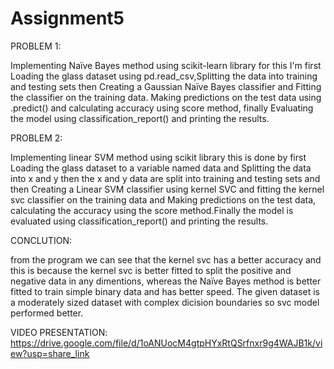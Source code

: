 # Assignment5

PROBLEM 1:

Implementing Naïve Bayes method using scikit-learn library for this I'm first Loading the glass dataset using pd.read_csv,Splitting the data into training and testing sets then Creating a Gaussian Naïve Bayes classifier and Fitting the classifier on the training data. Making predictions on the test data using .predict() and calculating accuracy using score method, finally Evaluating the model using classification_report() and printing the results.

PROBLEM 2:

Implementing linear SVM method using scikit library this is done by first Loading the glass dataset to a variable named data and Splitting the data into x and y then the x and y data are split into training and testing sets and then Creating a Linear SVM classifier using kernel SVC and fitting the kernel svc classifier on the training data and Making predictions on the test data, calculating the accuracy using the score method.Finally the model is evaluated using classification_report() and printing the results.

CONCLUTION:

from the program we can see that the kernel svc has a better accuracy and this is because the kernel svc is better fitted to split the positive and negative data in any dimentions, whereas the Naïve Bayes method is better fitted to train simple binary data and has better speed. The given dataset is a moderately sized dataset with complex dicision boundaries so svc model performed better. 

VIDEO PRESENTATION: https://drive.google.com/file/d/1oANUocM4gtpHYxRtQSrfnxr9g4WAJB1k/view?usp=share_link
